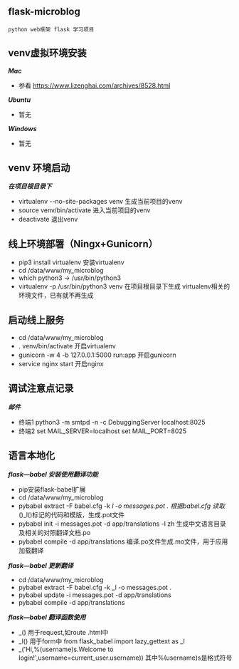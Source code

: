 ## flask-microblog
    python web框架 flask 学习项目

## venv虚拟环境安装
***Mac***
   * 参看 https://www.lizenghai.com/archives/8528.html

***Ubuntu***
   * 暂无  
   
***Windows***
   * 暂无

## venv 环境启动
***在项目根目录下***
* virtualenv --no-site-packages venv 生成当前项目的venv
* source venv/bin/activate  进入当前项目的venv
* deactivate                退出venv


## 线上环境部署（Ningx+Gunicorn）
* pip3 install virtualenv                  安装virtualenv
* cd /data/www/my_microblog
* which python3 -> /usr/bin/python3
* virtualenv -p /usr/bin/python3 venv      在项目根目录下生成 virtualenv相关的环境文件，已有就不再生成



## 启动线上服务
* cd /data/www/my_microblog
* . venv/bin/activate                          开启virtualenv
* gunicorn -w 4 -b 127.0.0.1:5000 run:app      开启gunicorn
* service nginx start                          开启nginx

## 调试注意点记录
***邮件***
* 终端1 python3 -m smtpd -n -c DebuggingServer localhost:8025
* 终端2 set MAIL_SERVER=localhost     set MAIL_PORT=8025

## 语言本地化
***flask—babel 安装使用翻译功能***
* pip安装flask-babel扩展
* cd /data/www/my_microblog
* pybabel extract -F babel.cfg -k _l -o messages.pot .   根据babel.cfg 读取_()_l()标记的代码和模版，生成.pot文件
* pybabel init -i messages.pot -d app/translations -l zh  生成中文语言目录及相关的对照翻译文档.po
* pybabel compile -d app/translations                   编译.po文件生成.mo文件，用于应用加载翻译

***flask—babel 更新翻译***
* cd /data/www/my_microblog
* pybabel extract -F babel.cfg -k _l -o messages.pot .   
* pybabel update -i messages.pot -d app/translations
* pybabel compile -d app/translations  

***flask—babel 翻译函数使用***
* _() 用于request,如route .html中
* _l() 用于form中 from flask_babel import lazy_gettext as _l
* _('Hi,%(username)s.Welcome to login!',username=current_user.username)) 其中%(username)s是格式符号
                                                                                       